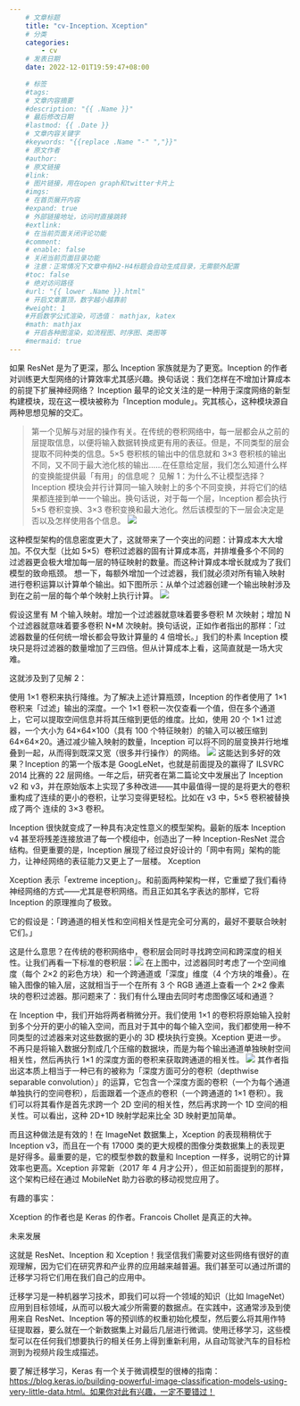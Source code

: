 ```yaml
---
    # 文章标题
    title: "cv-Inception、Xception"
    # 分类
    categories: 
        - cv
    # 发表日期
    date: 2022-12-01T19:59:47+08:00
    
    # 标签
    #tags:
    # 文章内容摘要
    #description: "{{ .Name }}" 
    # 最后修改日期
    #lastmod: {{ .Date }}
    # 文章内容关键字
    #keywords: "{{replace .Name "-" ","}}"
    # 原文作者
    #author:
    # 原文链接
    #link:
    # 图片链接，用在open graph和twitter卡片上
    #imgs:
    # 在首页展开内容
    #expand: true
    # 外部链接地址，访问时直接跳转
    #extlink:
    # 在当前页面关闭评论功能
    #comment:
    # enable: false
    # 关闭当前页面目录功能
    # 注意：正常情况下文章中有H2-H4标题会自动生成目录，无需额外配置
    #toc: false
    # 绝对访问路径
    #url: "{{ lower .Name }}.html"
    # 开启文章置顶，数字越小越靠前
    #weight: 1
    #开启数学公式渲染，可选值： mathjax, katex
    #math: mathjax
    # 开启各种图渲染，如流程图、时序图、类图等
    #mermaid: true
--- 
```


如果 ResNet 是为了更深，那么 Inception 家族就是为了更宽。Inception 的作者对训练更大型网络的计算效率尤其感兴趣。换句话说：我们怎样在不增加计算成本的前提下扩展神经网络？
Inception 最早的论文关注的是一种用于深度网络的新型构建模块，现在这一模块被称为「Inception module」。究其核心，这种模块源自两种思想见解的交汇。
>第一个见解与对层的操作有关。在传统的卷积网络中，每一层都会从之前的层提取信息，以便将输入数据转换成更有用的表征。但是，不同类型的层会提取不同种类的信息。5×5 卷积核的输出中的信息就和 3×3 卷积核的输出不同，又不同于最大池化核的输出……在任意给定层，我们怎么知道什么样的变换能提供最「有用」的信息呢？
见解 1：为什么不让模型选择？
Inception 模块会并行计算同一输入映射上的多个不同变换，并将它们的结果都连接到单一一个输出。换句话说，对于每一个层，Inception 都会执行 5×5 卷积变换、3×3 卷积变换和最大池化。然后该模型的下一层会决定是否以及怎样使用各个信息。
![](https://upload-images.jianshu.io/upload_images/18339009-5b1028fd9ee75e85.png?imageMogr2/auto-orient/strip%7CimageView2/2/w/1240)

这种模型架构的信息密度更大了，这就带来了一个突出的问题：计算成本大大增加。不仅大型（比如 5×5）卷积过滤器的固有计算成本高，并排堆叠多个不同的过滤器更会极大增加每一层的特征映射的数量。而这种计算成本增长就成为了我们模型的致命瓶颈。
想一下，每额外增加一个过滤器，我们就必须对所有输入映射进行卷积运算以计算单个输出。如下图所示：从单个过滤器创建一个输出映射涉及到在之前一层的每个单个映射上执行计算。
![](https://upload-images.jianshu.io/upload_images/18339009-adfdea919e506a4d.png?imageMogr2/auto-orient/strip%7CimageView2/2/w/1240)



假设这里有 M 个输入映射。增加一个过滤器就意味着要多卷积 M 次映射；增加 N 个过滤器就意味着要多卷积 N*M 次映射。换句话说，正如作者指出的那样：「过滤器数量的任何统一增长都会导致计算量的 4 倍增长。」我们的朴素 Inception 模块只是将过滤器的数量增加了三四倍。但从计算成本上看，这简直就是一场大灾难。

这就涉及到了见解 2：

使用 1×1 卷积来执行降维。为了解决上述计算瓶颈，Inception 的作者使用了 1×1 卷积来「过滤」输出的深度。一个 1×1 卷积一次仅查看一个值，但在多个通道上，它可以提取空间信息并将其压缩到更低的维度。比如，使用 20 个 1×1 过滤器，一个大小为 64×64×100（具有 100 个特征映射）的输入可以被压缩到 64×64×20。通过减少输入映射的数量，Inception 可以将不同的层变换并行地堆叠到一起，从而得到既深又宽（很多并行操作）的网络。
![](https://upload-images.jianshu.io/upload_images/18339009-192a28c02af62910.png?imageMogr2/auto-orient/strip%7CimageView2/2/w/1240) 
这能达到多好的效果？Inception 的第一个版本是 GoogLeNet，也就是前面提及的赢得了 ILSVRC 2014 比赛的 22 层网络。一年之后，研究者在第二篇论文中发展出了 Inception v2 和 v3，并在原始版本上实现了多种改进——其中最值得一提的是将更大的卷积重构成了连续的更小的卷积，让学习变得更轻松。比如在 v3 中，5×5 卷积被替换成了两个 连续的 3×3 卷积。

Inception 很快就变成了一种具有决定性意义的模型架构。最新的版本 Inception v4 甚至将残差连接放进了每一个模组中，创造出了一种 Inception-ResNet 混合结构。但更重要的是，Inception 展现了经过良好设计的「网中有网」架构的能力，让神经网络的表征能力又更上了一层楼。
Xception

Xception 表示「extreme inception」。和前面两种架构一样，它重塑了我们看待神经网络的方式——尤其是卷积网络。而且正如其名字表达的那样，它将 Inception 的原理推向了极致。

它的假设是：「跨通道的相关性和空间相关性是完全可分离的，最好不要联合映射它们。」

这是什么意思？在传统的卷积网络中，卷积层会同时寻找跨空间和跨深度的相关性。让我们再看一下标准的卷积层：![](https://upload-images.jianshu.io/upload_images/18339009-cbc29495207b1eff.png?imageMogr2/auto-orient/strip%7CimageView2/2/w/1240)
在上图中，过滤器同时考虑了一个空间维度（每个 2×2 的彩色方块）和一个跨通道或「深度」维度（4 个方块的堆叠）。在输入图像的输入层，这就相当于一个在所有 3 个 RGB 通道上查看一个 2×2 像素块的卷积过滤器。那问题来了：我们有什么理由去同时考虑图像区域和通道？

在 Inception 中，我们开始将两者稍微分开。我们使用 1×1 的卷积将原始输入投射到多个分开的更小的输入空间，而且对于其中的每个输入空间，我们都使用一种不同类型的过滤器来对这些数据的更小的 3D 模块执行变换。Xception 更进一步。不再只是将输入数据分割成几个压缩的数据块，而是为每个输出通道单独映射空间相关性，然后再执行 1×1 的深度方面的卷积来获取跨通道的相关性。
![](https://upload-images.jianshu.io/upload_images/18339009-30ecb607db54eef1.png?imageMogr2/auto-orient/strip%7CimageView2/2/w/1240)
其作者指出这本质上相当于一种已有的被称为「深度方面可分的卷积（depthwise separable convolution）」的运算，它包含一个深度方面的卷积（一个为每个通道单独执行的空间卷积），后面跟着一个逐点的卷积（一个跨通道的 1×1 卷积）。我们可以将其看作是首先求跨一个 2D 空间的相关性，然后再求跨一个 1D 空间的相关性。可以看出，这种 2D+1D 映射学起来比全 3D 映射更加简单。

而且这种做法是有效的！在 ImageNet 数据集上，Xception 的表现稍稍优于 Inception v3，而且在一个有 17000 类的更大规模的图像分类数据集上的表现更是好得多。最重要的是，它的模型参数的数量和 Inception 一样多，说明它的计算效率也更高。Xception 非常新（2017 年 4 月才公开），但正如前面提到的那样，这个架构已经在通过 MobileNet 助力谷歌的移动视觉应用了。

有趣的事实：


Xception 的作者也是 Keras 的作者。Francois Chollet 是真正的大神。


未来发展

这就是 ResNet、Inception 和 Xception！我坚信我们需要对这些网络有很好的直观理解，因为它们在研究界和产业界的应用越来越普遍。我们甚至可以通过所谓的迁移学习将它们用在我们自己的应用中。

迁移学习是一种机器学习技术，即我们可以将一个领域的知识（比如 ImageNet）应用到目标领域，从而可以极大减少所需要的数据点。在实践中，这通常涉及到使用来自 ResNet、Inception 等的预训练的权重初始化模型，然后要么将其用作特征提取器，要么就在一个新数据集上对最后几层进行微调。使用迁移学习，这些模型可以在任何我们想要执行的相关任务上得到重新利用，从自动驾驶汽车的目标检测到为视频片段生成描述。

要了解迁移学习，Keras 有一个关于微调模型的很棒的指南：https://blog.keras.io/building-powerful-image-classification-models-using-very-little-data.html。如果你对此有兴趣，一定不要错过！
